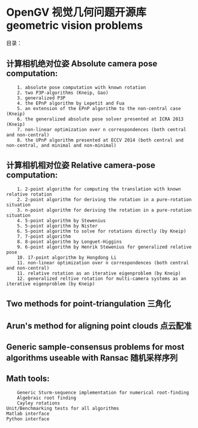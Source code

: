 # OpenGV 视觉几何问题开源库  geometric vision problems

目录：

## 计算相机绝对位姿 Absolute camera pose computation:
        1. absolute pose computation with known rotation
        2. two P3P-algorithms (Kneip, Gao)
        3. generalized P3P
        4. the EPnP algorithm by Lepetit and Fua
        5. an extension of the EPnP algorithm to the non-central case (Kneip)
        6. the generalized absolute pose solver presented at ICRA 2013 (Kneip)
        7. non-linear optimization over n correspondences (both central and non-central)
        8. the UPnP algorithm presented at ECCV 2014 (both central and non-central, and minimal and non-minimal)
        
## 计算相机相对位姿 Relative camera-pose computation:
        1. 2-point algorithm for computing the translation with known relative rotation
        2. 2-point algorithm for deriving the rotation in a pure-rotation situation
        3. n-point algorithm for deriving the rotation in a pure-rotation situation
        4. 5-point algorithm by Stewenius
        5. 5-point algorithm by Nister
        6. 5-point algorithm to solve for rotations directly (by Kneip)
        7. 7-point algorithm
        8. 8-point algorithm by Longuet-Higgins
        9. 6-point algorithm by Henrik Stewenius for generalized relative pose
        10. 17-point algorithm by Hongdong Li
        11. non-linear optimization over n correspondences (both central and non-central)
        11. relative rotation as an iterative eigenproblem (by Kneip)
        12. generalized reltive rotation for multi-camera systems as an iterative eigenproblem (by Kneip)
## Two methods for point-triangulation      三角化
## Arun's method for aligning point clouds  点云配准
## Generic sample-consensus problems for most algorithms useable with Ransac 随机采样序列
## Math tools:
        Generic Sturm-sequence implementation for numerical root-finding
        Algebraic root finding
        Cayley rotations
    Unit/Benchmarking tests for all algorithms
    Matlab interface
    Python interface
